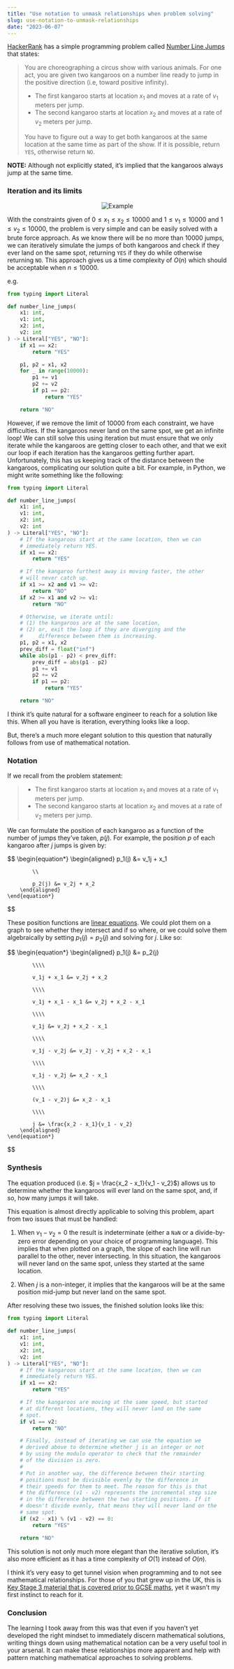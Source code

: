 ```yaml
---
title: "Use notation to unmask relationships when problem solving"
slug: use-notation-to-unmask-relationships
date: "2023-06-07"
---
```


[HackerRank](hackerrank.com) has a simple programming problem called [Number Line Jumps](https://www.hackerrank.com/challenges/kangaroo/problem) that states:

> You are choreographing a circus show with various animals. For one act, you are given two kangaroos on a number line ready to jump in the positive direction (i.e, toward positive infinity).
>
> - The first kangaroo starts at location $x_1$ and moves at a rate of $v_1$ meters per jump.
> - The second kangaroo starts at location $x_2$ and moves at a rate of $v_2$ meters per jump.
>
> You have to figure out a way to get both kangaroos at the same location at the same time as part of the show. If it is possible, return `YES`, otherwise return `NO`.

**NOTE:** Although not explicitly stated, it’s implied that the kangaroos always jump at the same time.

### Iteration and its limits

<p align="center" width="100%">
  <img alt="Example" src="./assets/posts/use-notation-to-unmask-relationships/use-notation-to-unmask-relationships-1.png" />
</p>

With the constraints given of $0 \leq x_1 \leq x_2 \leq 10000$ and $1 \leq v_1 \leq 10000$ and $1 \leq v_2 \leq 10000$, the problem is very simple and can be easily solved with a brute force approach. As we know there will be no more than $10000$ jumps, we can iteratively simulate the jumps of both kangaroos and check if they ever land on the same spot, returning `YES` if they do while otherwise returning `NO`. This approach gives us a time complexity of $O(n)$ which should be acceptable when $n \leq 10000$.

e.g.

```python
from typing import Literal

def number_line_jumps(
    x1: int,
    v1: int,
    x2: int,
    v2: int
) -> Literal["YES", "NO"]:
    if x1 == x2:
        return "YES"

    p1, p2 = x1, x2
    for _ in range(10000):
        p1 += v1
        p2 += v2
        if p1 == p2:
            return "YES"

    return "NO"
```

However, if we remove the limit of $10000$ from each constraint, we have difficulties. If the kangaroos never land on the same spot, we get an infinite loop! We can still solve this using iteration but must ensure that we only iterate while the kangaroos are getting closer to each other, and that we exit our loop if each iteration has the kangaroos getting further apart. Unfortunately, this has us keeping track of the distance between the kangaroos, complicating our solution quite a bit. For example, in Python, we might write something like the following:

```python
from typing import Literal

def number_line_jumps(
    x1: int,
    v1: int,
    x2: int,
    v2: int
) -> Literal["YES", "NO"]:
    # If the kangaroos start at the same location, then we can
    # immediately return YES.
    if x1 == x2:
        return "YES"

    # If the kangaroo furthest away is moving faster, the other
    # will never catch up.
    if x1 >= x2 and v1 >= v2:
        return "NO"
    if x2 >= x1 and v2 >= v1:
        return "NO"

    # Otherwise, we iterate until:
    # (1) the kangaroos are at the same location,
    # (2) or, exit the loop if they are diverging and the
    #     difference between them is increasing.
    p1, p2 = x1, x2
    prev_diff = float("inf")
    while abs(p1 - p2) < prev_diff:
        prev_diff = abs(p1 - p2)
        p1 += v1
        p2 += v2
        if p1 == p2:
            return "YES"

    return "NO"
```

I think it’s quite natural for a software engineer to reach for a solution like this. When all you have is iteration, everything looks like a loop.

But, there’s a much more elegant solution to this question that naturally follows from use of mathematical notation.

### Notation

If we recall from the problem statement:

> - The first kangaroo starts at location $x_1$ and moves at a rate of $v_1$ meters per jump.
> - The second kangaroo starts at location $x_2$ and moves at a rate of $v_2$ meters per jump.

We can formulate the position of each kangaroo as a function of the number of jumps they’ve taken, $p(j)$. For example, the position $p$ of each kangaroo after $j$ jumps is given by:

$$
    \begin{equation*}
        \begin{aligned}
            p_1(j) &= v_1j + x_1

            \\

            p_2(j) &= v_2j + x_2
        \end{aligned}
    \end{equation*}
$$

These position functions are [linear equations](https://en.wikipedia.org/wiki/System_of_linear_equations). We could plot them on a graph to see whether they intersect and if so where, or we could solve them algebraically by setting $p_1(j) = p_2(j)$ and solving for $j$. Like so:

$$
    \begin{equation*}
        \begin{aligned}
            p_1(j) &= p_2(j)

            \\\\

            v_1j + x_1 &= v_2j + x_2

            \\\\

            v_1j + x_1 - x_1 &= v_2j + x_2 - x_1

            \\\\

            v_1j &= v_2j + x_2 - x_1

            \\\\

            v_1j - v_2j &= v_2j - v_2j + x_2 - x_1

            \\\\

            v_1j - v_2j &= x_2 - x_1

            \\\\

            (v_1 - v_2)j &= x_2 - x_1

            \\\\

            j &= \frac{x_2 - x_1}{v_1 - v_2}
        \end{aligned}
    \end{equation*}
$$

### Synthesis

The equation produced (i.e. $j = \frac{x_2 - x_1}{v_1 - v_2}$) allows us to determine whether the kangaroos will ever land on the same spot, and, if so, how many jumps it will take.

This equation is almost directly applicable to solving this problem, apart from two issues that must be handled:

1. When $v_1 - v_2 = 0$ the result is indeterminate (either a `NaN` or a divide-by-zero error depending on your choice of programming language). This implies that when plotted on a graph, the slope of each line will run parallel to the other, never intersecting. In this situation, the kangaroos will never land on the same spot, unless they started at the same location.

2. When $j$ is a non-integer, it implies that the kangaroos will be at the same position mid-jump but never land on the same spot.

After resolving these two issues, the finished solution looks like this:

```python
from typing import Literal

def number_line_jumps(
    x1: int,
    v1: int,
    x2: int,
    v2: int
) -> Literal["YES", "NO"]:
    # If the kangaroos start at the same location, then we can
    # immediately return YES.
    if x1 == x2:
        return "YES"

    # If the kangaroos are moving at the same speed, but started
    # at different locations, they will never land on the same
    # spot.
    if v1 == v2:
        return "NO"

    # Finally, instead of iterating we can use the equation we
    # derived above to determine whether j is an integer or not
    # by using the modulo operator to check that the remainder
    # of the division is zero.
    #
    # Put in another way, the difference between their starting
    # positions must be divisible evenly by the difference in
    # their speeds for them to meet. The reason for this is that
    # the difference (v1 - v2) represents the incremental step size
    # in the difference between the two starting positions. If it
    # doesn't divide evenly, that means they will never land on the
    # same spot.
    if (x2 - x1) % (v1 - v2) == 0:
        return "YES"

    return "NO"
```

This solution is not only much more elegant than the iterative solution, it’s also more efficient as it has a time complexity of $O(1)$ instead of $O(n)$.

I think it’s very easy to get tunnel vision when programming and to not see mathematical relationships. For those of you that grew up in the UK, this is [Key Stage 3 material that is covered prior to GCSE maths](https://www.bbc.co.uk/bitesize/topics/z83rkqt/articles/z6f6nk7), yet it wasn’t my first instinct to reach for it.

### Conclusion

The learning I took away from this was that even if you haven’t yet developed the right mindset to immediately discern mathematical solutions, writing things down using mathematical notation can be a very useful tool in your arsenal. It can make these relationships more apparent and help with pattern matching mathematical approaches to solving problems.
